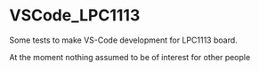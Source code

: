 # VSCode_LPC1113
Some tests to make VS-Code development for LPC1113 board.

At the moment nothing assumed to be of interest for other people
